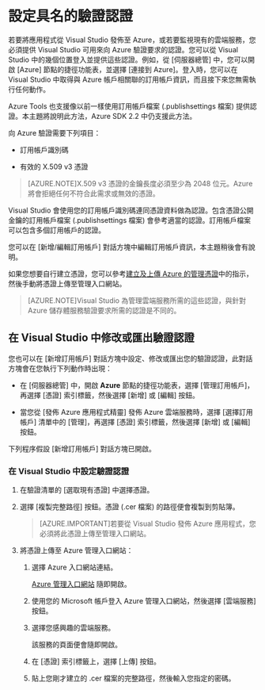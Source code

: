 <properties
   pageTitle="設定具名的驗證認證"
	description="了解如何提供 Visual Studio 可用來向 Azure 驗證要求的認證，以便將應用程式從 Visual Studio 發佈至 Azure，或用來監視現有的雲端服務。"
	services="visual-studio-online"
	documentationCenter="na"
	authors="kempb"
	manager="douge"
	editor="tglee"/>
<tags
   ms.service="multiple"
	ms.devlang="dotnet"
	ms.topic="article"
	ms.tgt_pltfrm="na"
	ms.workload="multiple"
	ms.date="09/02/2015"
	ms.author="kempb"/>

# 設定具名的驗證認證

若要將應用程式從 Visual Studio 發佈至 Azure，或若要監視現有的雲端服務，您必須提供 Visual Studio 可用來向 Azure 驗證要求的認證。您可以從 Visual Studio 中的幾個位置登入並提供這些認證。例如，從 [伺服器總管] 中，您可以開啟 [Azure] 節點的捷徑功能表，並選擇 [連接到 Azure]。登入時，您可以在 Visual Studio 中取得與 Azure 帳戶相關聯的訂用帳戶資訊，而且接下來您無需執行任何動作。

Azure Tools 也支援像以前一樣使用訂用帳戶檔案 (.publishsettings 檔案) 提供認證。本主題將說明此方法，Azure SDK 2.2 中仍支援此方法。

向 Azure 驗證需要下列項目：

- 訂用帳戶識別碼

- 有效的 X.509 v3 憑證

>[AZURE.NOTE]X.509 v3 憑證的金鑰長度必須至少為 2048 位元。Azure 將會拒絕任何不符合此需求或無效的憑證。

Visual Studio 會使用您的訂用帳戶識別碼連同憑證資料做為認證。包含憑證公開金鑰的訂用帳戶檔案 (.publishsettings 檔案) 會參考適當的認證。訂用帳戶檔案可以包含多個訂用帳戶的認證。

您可以在 [新增/編輯訂用帳戶] 對話方塊中編輯訂用帳戶資訊，本主題稍後會有說明。

如果您想要自行建立憑證，您可以參考[建立及上傳 Azure 的管理憑證](https://msdn.microsoft.com/library/windowsazure/gg551722.aspx)中的指示，然後手動將憑證上傳至管理入口網站。

>[AZURE.NOTE]Visual Studio 為管理雲端服務所需的這些認證，與針對 Azure 儲存體服務驗證要求所需的認證是不同的。

## 在 Visual Studio 中修改或匯出驗證認證

您也可以在 [新增訂用帳戶] 對話方塊中設定、修改或匯出您的驗證認證，此對話方塊會在您執行下列動作時出現：

- 在 [伺服器總管] 中，開啟 **Azure** 節點的捷徑功能表，選擇 [管理訂用帳戶]，再選擇 [憑證] 索引標籤，然後選擇 [新增] 或 [編輯] 按鈕。

- 當您從 [發佈 Azure 應用程式精靈] 發佈 Azure 雲端服務時，選擇 [選擇訂用帳戶] 清單中的 [管理]，再選擇 [憑證] 索引標籤，然後選擇 [新增] 或 [編輯] 按鈕。

下列程序假設 [新增訂用帳戶] 對話方塊已開啟。

### 在 Visual Studio 中設定驗證認證

1. 在驗證清單的 [選取現有憑證] 中選擇憑證。

1. 選擇 [複製完整路徑] 按鈕。憑證 (.cer 檔案) 的路徑便會複製到剪貼簿。

    >[AZURE.IMPORTANT]若要從 Visual Studio 發佈 Azure 應用程式，您必須將此憑證上傳至管理入口網站。

1. 將憑證上傳至 Azure 管理入口網站：

    1. 選擇 Azure 入口網站連結。

         [Azure 管理入口網站](http://go.microsoft.com/fwlink/?LinkID=213885) 隨即開啟。

    1. 使用您的 Microsoft 帳戶登入 Azure 管理入口網站，然後選擇 [雲端服務] 按鈕。

    1. 選擇您感興趣的雲端服務。

        該服務的頁面便會隨即開啟。

    1. 在 [憑證] 索引標籤上，選擇 [上傳] 按鈕。

    1. 貼上您剛才建立的 .cer 檔案的完整路徑，然後輸入您指定的密碼。

<!---HONumber=September15_HO1-->